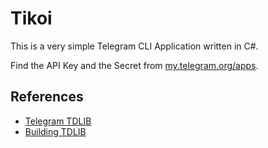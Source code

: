 # Tikoi

This is a very simple Telegram CLI Application written in C#.

Find the API Key and the Secret from [my.telegram.org/apps](https://my.telegram.org/apps).

## References

- [Telegram TDLIB](https://core.tlgr.org/tdlib/docs/)
- [Building TDLIB](https://tdlib.github.io/td/build.html)